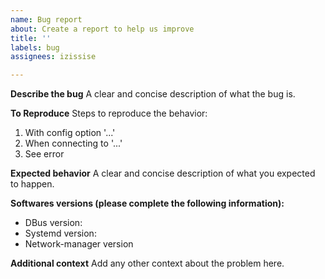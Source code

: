 ```yaml
---
name: Bug report
about: Create a report to help us improve
title: ''
labels: bug
assignees: izissise

---
```


**Describe the bug**
A clear and concise description of what the bug is.

**To Reproduce**
Steps to reproduce the behavior:
1. With config option '...'
2. When connecting to '...'
3. See error

**Expected behavior**
A clear and concise description of what you expected to happen.

**Softwares versions (please complete the following information):**
 - DBus version: 
 - Systemd version:
 - Network-manager version

**Additional context**
Add any other context about the problem here.

